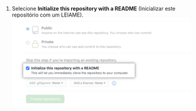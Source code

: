 1. Selecione **Initialize this repository with a README** (Inicializar este repositório com um LEIAME). ![Caixa de seleção Initialize this repository with a README (Inicializar este repositório com um LEIAME)](/assets/images/help/repository/initialize-with-readme.png)
